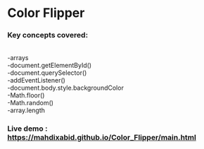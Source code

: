 # Color Flipper
### Key concepts covered:

<br>-arrays
<br>-document.getElementById()
<br>-document.querySelector()
<br>-addEventListener()
<br>-document.body.style.backgroundColor
<br>-Math.floor()
<br>-Math.random()
<br>-array.length

### Live demo : https://mahdixabid.github.io/Color_Flipper/main.html
